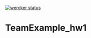 [![wercker status](https://app.wercker.com/status/a00504097ef0f7d745e7f2b9635ec9cd/m "wercker status")](https://app.wercker.com/project/bykey/a00504097ef0f7d745e7f2b9635ec9cd)

# TeamExample_hw1
